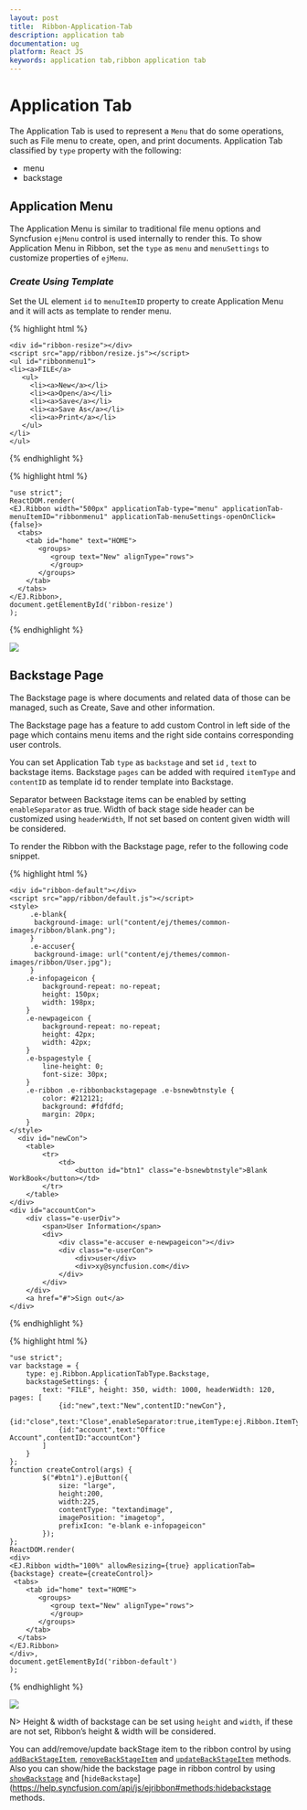 ```yaml
---
layout: post
title:  Ribbon-Application-Tab
description: application tab
documentation: ug
platform: React JS
keywords: application tab,ribbon application tab
---
```


# Application Tab

The Application Tab is used to represent a `Menu` that do some operations, such as File menu to create, open, and print documents. Application Tab classified by `type` property with the following:

*  menu
*  backstage

## Application Menu

The Application Menu is similar to traditional file menu options and Syncfusion `ejMenu` control is used internally to render this. To show Application Menu in Ribbon, set the `type` as `menu` and `menuSettings` to customize properties of `ejMenu`.

### _Create Using Template_

Set the UL element `id` to `menuItemID` property to create Application Menu and it will acts as template to render menu.

{% highlight html %}
   
    <div id="ribbon-resize"></div>
    <script src="app/ribbon/resize.js"></script>
    <ul id="ribbonmenu1">
    <li><a>FILE</a>
       <ul>
         <li><a>New</a></li>
         <li><a>Open</a></li>
         <li><a>Save</a></li>
         <li><a>Save As</a></li>
         <li><a>Print</a></li>
	   </ul>
    </li>
    </ul>

{% endhighlight %}

{% highlight html %}
    
    "use strict"; 
    ReactDOM.render(
    <EJ.Ribbon width="500px" applicationTab-type="menu" applicationTab-menuItemID="ribbonmenu1" applicationTab-menuSettings-openOnClick={false}>
      <tabs>
        <tab id="home" text="HOME">
           <groups>
		      <group text="New" alignType="rows">
			  </group>			
		   </groups>  
        </tab>
      </tabs>
    </EJ.Ribbon>,
    document.getElementById('ribbon-resize')
    );

{% endhighlight %}

![](/js/Ribbon/Application-Tab_images/Application-Tab_img1.png)

## Backstage Page

The Backstage page is where documents and related data of those can be managed, such as Create, Save and other information.

The Backstage page has a feature to add custom Control in left side of the page which contains menu items and the right side contains corresponding user controls. 

You can set Application Tab `type` as `backstage` and set `id` , `text` to backstage items. Backstage `pages` can be added with required `itemType` and `contentID` as template id to render template into Backstage. 

Separator between Backstage items can be enabled by setting `enableSeparator` as true. Width of back stage side header can be customized using `headerWidth`, If not set based on content given width will be considered.

To render the Ribbon with the Backstage page, refer to the following code snippet. 

{% highlight html %}
    
    <div id="ribbon-default"></div>
    <script src="app/ribbon/default.js"></script>
    <style>
    	 .e-blank{
    	  background-image: url("content/ej/themes/common-images/ribbon/blank.png");
    	 }
    	 .e-accuser{
    	  background-image: url("content/ej/themes/common-images/ribbon/User.jpg");
    	 }
        .e-infopageicon {
            background-repeat: no-repeat;
            height: 150px;
            width: 198px;
        }
        .e-newpageicon {
            background-repeat: no-repeat;
            height: 42px;
            width: 42px;
        }
        .e-bspagestyle {
            line-height: 0;
            font-size: 30px;
        }
        .e-ribbon .e-ribbonbackstagepage .e-bsnewbtnstyle {
            color: #212121;
            background: #fdfdfd;
            margin: 20px;
        }
    </style>
	  <div id="newCon">
        <table>
            <tr>
                <td>
                    <button id="btn1" class="e-bsnewbtnstyle">Blank WorkBook</button></td>
            </tr>
        </table>
    </div>
    <div id="accountCon">
        <div class="e-userDiv">
            <span>User Information</span>
            <div>
                <div class="e-accuser e-newpageicon"></div>
                <div class="e-userCon">
                    <div>user</div>
                    <div>xy@syncfusion.com</div>
                </div>
            </div>
        </div>
        <a href="#">Sign out</a>
    </div>
    
{% endhighlight %}

{% highlight html %}

    "use strict"; 
    var backstage = {
        type: ej.Ribbon.ApplicationTabType.Backstage,
        backstageSettings: {
            text: "FILE", height: 350, width: 1000, headerWidth: 120, pages: [
				{id:"new",text:"New",contentID:"newCon"},
				{id:"close",text:"Close",enableSeparator:true,itemType:ej.Ribbon.ItemType.Button},
				{id:"account",text:"Office Account",contentID:"accountCon"}
            ]
        }
    };
	function createControl(args) {
			$("#btn1").ejButton({
                size: "large",
				height:200,
				width:225,
				contentType: "textandimage",
				imagePosition: "imagetop",
                prefixIcon: "e-blank e-infopageicon"
            });
    };
    ReactDOM.render(
    <div>
    <EJ.Ribbon width="100%" allowResizing={true} applicationTab={backstage} create={createControl}>
     <tabs>
        <tab id="home" text="HOME">
           <groups>
		      <group text="New" alignType="rows">
			  </group>			
		   </groups>  
        </tab>
      </tabs>
    </EJ.Ribbon>
    </div>,
    document.getElementById('ribbon-default')
    );
    
{% endhighlight %}


![](/js/Ribbon/Application-Tab_images/Application-Tab_img3.png)

N> Height & width of backstage can be set using `height` and `width`, if these are not set, Ribbon’s height & width will be considered.

You can add/remove/update backStage item to the ribbon control by using [`addBackStageItem`](https://help.syncfusion.com/api/js/ejribbon#methods:addbackstageitem), [`removeBackStageItem`](https://help.syncfusion.com/api/js/ejribbon#methods:removebackstageitem) and [`updateBackStageItem`](https://help.syncfusion.com/api/js/ejribbon#methods:updatebackstageitem) methods. Also you can show/hide the backstage page in ribbon control by using [`showBackstage`](https://help.syncfusion.com/api/js/ejribbon#methods:showbackstage) and [`hideBackstage`](https://help.syncfusion.com/api/js/ejribbon#methods:hidebackstage methods.
